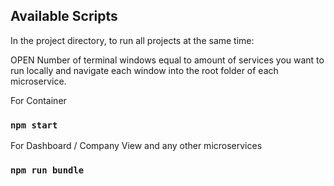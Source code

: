 ## Available Scripts

In the project directory, to run all projects at the same time:

OPEN Number of terminal windows equal to amount of services you want to run locally and navigate each window into the root folder of each microservice.

For Container 
### `npm start`
For Dashboard / Company View and any other microservices
### `npm run bundle`